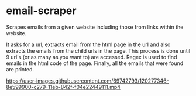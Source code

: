 # email-scraper

Scrapes emails from a given website including those from links within the website.

It asks for a url, extracts email from the html page in the url and also extracts the emails from the child urls in the page. This process is done until 9 url's (or as many as you want to) are accessed. Regex is used to find emails in the html code of the page. Finally, all the emails that were found are printed.


https://user-images.githubusercontent.com/69742793/120277346-8e599900-c279-11eb-842f-f04e22449111.mp4


